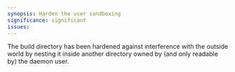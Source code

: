 ```yaml
---
synopsis: Harden the user sandboxing
significance: significant
issues:
---
```


The build directory has been hardened against interference with the outside world by nesting it inside another directory owned by (and only readable by) the daemon user.
